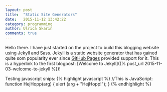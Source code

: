 ```yaml
---
layout: post
title:  "Static Site Generators"
date:   2015-11-12 13:42:22
category: programming
author: Ulrica Skarin
comments: true
---
```

Hello there.
I have just started on the project to build this blogging website using Jekyll and Sass. Jekyll is a
static website generator that has gained quite som popularity ever since [GitHub Pages][github] provided support for it.
This is a hyperlink to the first blogpost: [Welcome to Jekyll]({% post_url 2015-11-03-welcome-to-jekyll %})!

[github]: https://pages.github.com/

Testing javascript snips:
{% highlight javascript %}
//This is JavaScript:
function HejHopp(arg) {
    alert (arg + "HejHopp!");
    }
{% endhighlight %}
